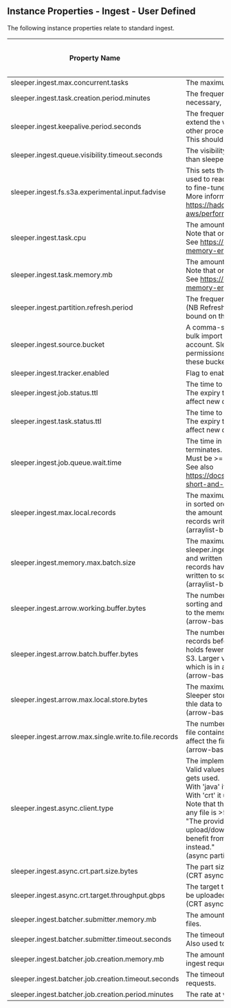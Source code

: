 ## Instance Properties - Ingest - User Defined

The following instance properties relate to standard ingest.

| Property Name                                         | Description                                                                                                                                                                                                                                                                                                                                                                                                                                                                                                                                                                                                                                                                                                                                                                                                      | Default Value | Run CDK Deploy When Changed |
|-------------------------------------------------------|------------------------------------------------------------------------------------------------------------------------------------------------------------------------------------------------------------------------------------------------------------------------------------------------------------------------------------------------------------------------------------------------------------------------------------------------------------------------------------------------------------------------------------------------------------------------------------------------------------------------------------------------------------------------------------------------------------------------------------------------------------------------------------------------------------------|---------------|-----------------------------|
| sleeper.ingest.max.concurrent.tasks                   | The maximum number of concurrent ECS tasks to run.                                                                                                                                                                                                                                                                                                                                                                                                                                                                                                                                                                                                                                                                                                                                                               | 200           | false                       |
| sleeper.ingest.task.creation.period.minutes           | The frequency in minutes with which an EventBridge rule runs to trigger a lambda that, if necessary, runs more ECS tasks to perform ingest jobs.                                                                                                                                                                                                                                                                                                                                                                                                                                                                                                                                                                                                                                                                 | 1             | true                        |
| sleeper.ingest.keepalive.period.seconds               | The frequency, in seconds, with which change message visibility requests are sent to extend the visibility of messages on the ingest queue so that they are not processed by other processes.<br>This should be less than the value of sleeper.ingest.queue.visibility.timeout.seconds.                                                                                                                                                                                                                                                                                                                                                                                                                                                                                                                          | 300           | false                       |
| sleeper.ingest.queue.visibility.timeout.seconds       | The visibility timeout in seconds for the standard ingest job queue. This should be greater than sleeper.ingest.keepalive.period.seconds.                                                                                                                                                                                                                                                                                                                                                                                                                                                                                                                                                                                                                                                                        | 900           | true                        |
| sleeper.ingest.fs.s3a.experimental.input.fadvise      | This sets the value of fs.s3a.experimental.input.fadvise on the Hadoop configuration used to read and write files to and from S3 in ingest jobs. Changing this value allows you to fine-tune how files are read. Possible values are "normal", "sequential" and "random". More information is available here:<br>https://hadoop.apache.org/docs/current/hadoop-aws/tools/hadoop-aws/performance.html#fadvise.                                                                                                                                                                                                                                                                                                                                                                                                    | sequential    | false                       |
| sleeper.ingest.task.cpu                               | The amount of CPU used by Fargate tasks that perform ingest jobs.<br>Note that only certain combinations of CPU and memory are valid.<br>See https://docs.aws.amazon.com/AmazonECS/latest/developerguide/task-cpu-memory-error.html for valid options.                                                                                                                                                                                                                                                                                                                                                                                                                                                                                                                                                           | 2048          | true                        |
| sleeper.ingest.task.memory.mb                         | The amount of memory in MB used by Fargate tasks that perform ingest jobs.<br>Note that only certain combinations of CPU and memory are valid.<br>See https://docs.aws.amazon.com/AmazonECS/latest/developerguide/task-cpu-memory-error.html for valid options.                                                                                                                                                                                                                                                                                                                                                                                                                                                                                                                                                  | 4096          | true                        |
| sleeper.ingest.partition.refresh.period               | The frequency in seconds with which ingest tasks refresh their view of the partitions.<br>(NB Refreshes only happen once a batch of data has been written so this is a lower bound on the refresh frequency.)                                                                                                                                                                                                                                                                                                                                                                                                                                                                                                                                                                                                    | 120           | false                       |
| sleeper.ingest.source.bucket                          | A comma-separated list of bucket names that contain files to be ingested in ingest or bulk import jobs. Use this to specify your own buckets that already exist in the same AWS account. Sleeper will not create these. The Sleeper CDK deployment will assign permissions to the ingest and bulk import systems so that they can consume data from these buckets.                                                                                                                                                                                                                                                                                                                                                                                                                                               |               | true                        |
| sleeper.ingest.tracker.enabled                        | Flag to enable/disable storage of tracking information for ingest jobs and tasks.                                                                                                                                                                                                                                                                                                                                                                                                                                                                                                                                                                                                                                                                                                                                | true          | true                        |
| sleeper.ingest.job.status.ttl                         | The time to live in seconds for ingest job updates in the job tracker. Default is 1 week.<br>The expiry time is fixed when an update is saved to the store, so changing this will only affect new data.                                                                                                                                                                                                                                                                                                                                                                                                                                                                                                                                                                                                          | 604800        | false                       |
| sleeper.ingest.task.status.ttl                        | The time to live in seconds for ingest task updates in the job tracker. Default is 1 week.<br>The expiry time is fixed when an update is saved to the store, so changing this will only affect new data.                                                                                                                                                                                                                                                                                                                                                                                                                                                                                                                                                                                                         | 604800        | false                       |
| sleeper.ingest.job.queue.wait.time                    | The time in seconds to wait for ingest jobs to appear on the queue before an ingest task terminates.<br>Must be >= 0 and <= 20.<br>See also https://docs.aws.amazon.com/AWSSimpleQueueService/latest/SQSDeveloperGuide/sqs-short-and-long-polling.html                                                                                                                                                                                                                                                                                                                                                                                                                                                                                                                                                           | 20            | false                       |
| sleeper.ingest.max.local.records                      | The maximum number of records written to local file in an ingest job. (Records are written in sorted order to local disk before being uploaded to S3. Increasing this value increases the amount of time before data is visible in the system, but increases the number of records written to S3 in a batch, therefore reducing costs.)<br>(arraylist-based ingest only)                                                                                                                                                                                                                                                                                                                                                                                                                                         | 100000000     | false                       |
| sleeper.ingest.memory.max.batch.size                  | The maximum number of records to read into memory in an ingest job. (Up to sleeper.ingest.memory.max.batch.size records are read into memory before being sorted and written to disk. This process is repeated until sleeper.ingest.max.local.records records have been written to local files. Then the sorted files and merged and the data is written to sorted files in S3.)<br>(arraylist-based ingest only)                                                                                                                                                                                                                                                                                                                                                                                                | 1000000       | false                       |
| sleeper.ingest.arrow.working.buffer.bytes             | The number of bytes to allocate to the Arrow working buffer. This buffer is used for sorting and other sundry activities. Note that this is off-heap memory, which is in addition to the memory assigned to the JVM.<br>(arrow-based ingest only) [256MB]                                                                                                                                                                                                                                                                                                                                                                                                                                                                                                                                                        | 268435456     | false                       |
| sleeper.ingest.arrow.batch.buffer.bytes               | The number of bytes to allocate to the Arrow batch buffer, which is used to hold the records before they are written to local disk. A larger value means that the local disk holds fewer, larger files, which are more efficient to merge together during an upload to S3. Larger values may require a larger working buffer. Note that this is off-heap memory, which is in addition to the memory assigned to the JVM.<br>(arrow-based ingest only) [1GB]                                                                                                                                                                                                                                                                                                                                                      | 1073741824    | false                       |
| sleeper.ingest.arrow.max.local.store.bytes            | The maximum number of bytes to store on the local disk before uploading to the main Sleeper store. A larger value reduces the number of S3 PUTs that are required to upload thle data to S3 and results in fewer files per partition.<br>(arrow-based ingest only) [2GB]                                                                                                                                                                                                                                                                                                                                                                                                                                                                                                                                         | 2147483648    | false                       |
| sleeper.ingest.arrow.max.single.write.to.file.records | The number of records to write at once into an Arrow file in the local store. A single Arrow file contains many of these micro-batches and so this parameter does not significantly affect the final size of the Arrow file. Larger values may require a larger working buffer.<br>(arrow-based ingest only) [1K]                                                                                                                                                                                                                                                                                                                                                                                                                                                                                                | 1024          | false                       |
| sleeper.ingest.async.client.type                      | The implementation of the async S3 client to use for upload during ingest.<br>Valid values are 'java' or 'crt'. This determines the implementation of S3AsyncClient that gets used.<br>With 'java' it makes a single PutObject request for each file.<br>With 'crt' it uses the AWS Common Runtime (CRT) to make multipart uploads.<br>Note that the CRT option is recommended. Using the Java option may cause failures if any file is >5GB in size, and will lead to the following warning:<br>"The provided S3AsyncClient is not an instance of S3CrtAsyncClient, and thus multipart upload/download feature is not enabled and resumable file upload is not supported. To benefit from maximum throughput, consider using S3AsyncClient.crtBuilder().build() instead."<br>(async partition file writer only) | crt           | false                       |
| sleeper.ingest.async.crt.part.size.bytes              | The part size in bytes to use for multipart uploads.<br>(CRT async ingest only) [128MB]                                                                                                                                                                                                                                                                                                                                                                                                                                                                                                                                                                                                                                                                                                                          | 134217728     | false                       |
| sleeper.ingest.async.crt.target.throughput.gbps       | The target throughput for multipart uploads, in GB/s. Determines how many parts should be uploaded simultaneously.<br>(CRT async ingest only)                                                                                                                                                                                                                                                                                                                                                                                                                                                                                                                                                                                                                                                                    | 10            | false                       |
| sleeper.ingest.batcher.submitter.memory.mb            | The amount of memory in MB for the lambda that receives submitted requests to ingest files.                                                                                                                                                                                                                                                                                                                                                                                                                                                                                                                                                                                                                                                                                                                      | 1024          | true                        |
| sleeper.ingest.batcher.submitter.timeout.seconds      | The timeout in seconds for the lambda that receives submitted requests to ingest files. Also used to define the visibility timeout for the batcher submit queue.                                                                                                                                                                                                                                                                                                                                                                                                                                                                                                                                                                                                                                                 | 20            | true                        |
| sleeper.ingest.batcher.job.creation.memory.mb         | The amount of memory in MB for the lambda that creates ingest jobs from submitted file ingest requests.                                                                                                                                                                                                                                                                                                                                                                                                                                                                                                                                                                                                                                                                                                          | 1024          | true                        |
| sleeper.ingest.batcher.job.creation.timeout.seconds   | The timeout in seconds for the lambda that creates ingest jobs from submitted file ingest requests.                                                                                                                                                                                                                                                                                                                                                                                                                                                                                                                                                                                                                                                                                                              | 900           | true                        |
| sleeper.ingest.batcher.job.creation.period.minutes    | The rate at which the ingest batcher job creation lambda runs (in minutes, must be >=1).                                                                                                                                                                                                                                                                                                                                                                                                                                                                                                                                                                                                                                                                                                                         | 1             | true                        |

